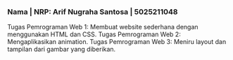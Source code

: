 ### Nama | NRP: Arif Nugraha Santosa | 5025211048
Tugas Pemrograman Web 1: Membuat website sederhana dengan menggunakan HTML dan CSS.
Tugas Pemrograman Web 2: Mengaplikasikan animation.
Tugas Pemrograman Web 3: Meniru layout dan tampilan dari gambar yang diberikan.
